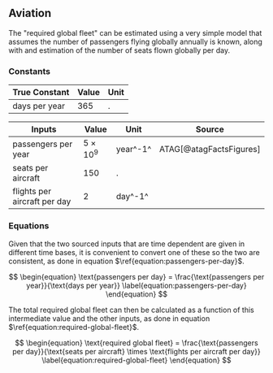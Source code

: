 ## Aviation

The "required global fleet" can be estimated using a very simple model that assumes the number of passengers flying globally annually is known, along with and estimation of the number of seats flown globally per day.

### Constants

| True Constant | Value | Unit |
| ------------- | ----- | ---- |
| days per year | $365$ | .    |

| Inputs                       | Value           | Unit     | Source                  |
| ---------------------------- | --------------- | -------- | ----------------------- |
| passengers per year          | $5 \times 10^9$ | year^-1^ | ATAG[@atagFactsFigures] |
| seats per aircraft           | $150$           | .        |                         |
| flights per aircraft per day | $2$             | day^-1^  |                         |

### Equations

Given that the two sourced inputs that are time dependent are given in different time bases, it is convenient to convert one of these so the two are consistent, as done in equation $\ref{equation:passengers-per-day}$.

$$
\begin{equation}
\text{passengers per day} = \frac{\text{passengers per year}}{\text{days per year}}
\label{equation:passengers-per-day}
\end{equation}
$$

The total required global fleet can then be calculated as a function of this intermediate value and the other inputs, as done in equation $\ref{equation:required-global-fleet}$.

$$
\begin{equation}
\text{required global fleet} = \frac{\text{passengers per day}}{\text{seats per aircraft} \times \text{flights per aircraft per day}}
\label{equation:required-global-fleet}
\end{equation}
$$

